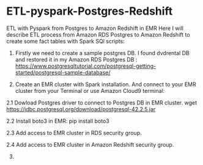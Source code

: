 # ETL-pyspark-Postgres-Redshift
ETL with Pyspark from Postgres to Amazon Redshift in EMR
Here I will describe ETL process from Amazon RDS Postgres to Amazon Redshift to create some fact tables with Spark SQl scripts: 


1. Firstly we need to create a sample postgres DB. I found dvdrental DB and restored it in my Amazon RDS Postgres DB : https://www.postgresqltutorial.com/postgresql-getting-started/postgresql-sample-database/


2. Create an EMR cluster with Spark installation. And connect to your EMR cluster from your Terminal or use Amazon Cloud9 terminal: 

  2.1 Dowload Postgres driver to connect to Postgres DB in EMR cluster. wget https://jdbc.postgresql.org/download/postgresql-42.2.5.jar 

  2.2 Install boto3 in EMR: pip install boto3

  2.3 Add access to EMR cluster in RDS security group.

  2.4 Add access to EMR cluster in Amazon Redshift security group.


3. 
